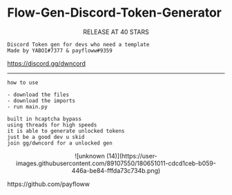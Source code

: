 # Flow-Gen-Discord-Token-Generator
<p align="center">
    RELEASE AT 40 STARS
</p>

```
Discord Token gen for devs who need a template
Made by YABOI#7377 & payfloww#9359
```
https://discord.gg/dwncord
________________________________

```
how to use
```
```
- download the files 
- download the imports
- run main.py
```
```
built in hcaptcha bypass
using threads for high speeds
it is able to generate unlocked tokens
just be a good dev u skid
join gg/dwncord for a unlocked gen
```

<p align="center">
![unknown (14)](https://user-images.githubusercontent.com/89107550/180651011-cdcd1ceb-b059-446a-be84-fffda73c734b.png)
</p>
https://github.com/payfloww
